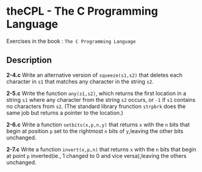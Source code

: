 theCPL - The C Programming Language
====================================

Exercises in the book : `The C Programming Language`

## Description

**2-4.c**
Write an alternative version of `squeeze(s1,s2)` that deletes each character
in `s1` that matches any character in the string `s2`.

**2-5.c**
Write the function `any(s1,s2)`, which returns the first location in a
string `s1` where any character from the string `s2` occurs, or `-1`
if `s1` contains no characters from `s2`.
(The standard library frunction `strpbrk` does the same job but returns
a pointer to the location.)

**2-6.c**
Write a function `setbits(x,p,n,y)` that returns `x` with the `n` bits
that begin at position `p` set to the rightmost `n` bits of `y`,leaving the
other bits unchanged.

**2-7.c**
Write a function `invert(x,p,n)` that returns `x` with the `n` bits that
begin at point `p` inverted(ie., 1 changed to 0 and vice versa),leaving
the others unchanged.
